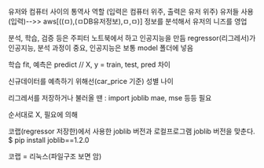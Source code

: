 
유저와 컴퓨터 사이의 통역사 역할 (입력은 컴퓨터 위주, 출력은 유저 위주)
유저들 사용(입력)-->> aws[((ㅁ),(ㅁDB유저정보),ㅁ,ㅁ)] 정보를 분석해서 유저의 니즈를 영업

분석, 학습, 검증 등은 주피터 노트북에서 하고 인공지능을 만듬
regressor(리그레서)가 인공지능, 분석 과정이 중요,
인공지능은 보통 model 폴더에 넣음

학습 fit, 예측은 predict // X, y = train, test, pred 차이

신규데이터를 예측하기 위해선(car_price 기준)
성별 나이

리그레서를 저장하거나 불러올 땐 : import joblib
mae, mse 등등 필요

순서대로 X, 필요에 의해

코랩(regressor 저장한)에서 사용한 joblib 버전과 로컬프로그램 joblib 버전을 맞춘다.
$ pip install joblib==1.2.0

코랩 = 리눅스(파일구조 보면 암)